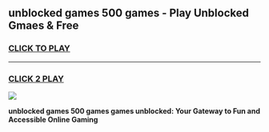 
## unblocked games 500 games - Play Unblocked Gmaes & Free
<h3>
<a href="https://premium.freeplayer.one?title=unblocked_games_500_games&ref=19F">CLICK TO PLAY</a></h3>
<hr>

<h3>
<a href="https://premium.freeplayer.one?title=unblocked_games_500_games&ref=19F">CLICK 2 PLAY</a>
  
</h3>

<a href="https://premium.freeplayer.one?title=unblocked_games_500_games&ref=19F/"><img src="https://clearcache.store/games.png"></a>


**unblocked games 500 games games unblocked: Your Gateway to Fun and Accessible Online Gaming**

